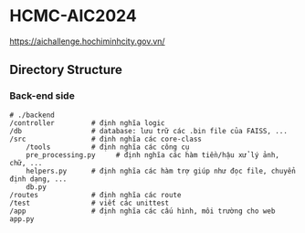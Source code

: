 # HCMC-AIC2024
https://aichallenge.hochiminhcity.gov.vn/

## Directory Structure

### Back-end side

```
# ./backend
/controller         # định nghĩa logic
/db                 # database: lưu trữ các .bin file của FAISS, ...
/src                # định nghĩa các core-class
    /tools          # định nghĩa các công cụ
    pre_processing.py     # định nghĩa các hàm tiền/hậu xử lý ảnh, chữ, ...
    helpers.py      # định nghĩa các hàm trợ giúp như đọc file, chuyển định dạng, ...
    db.py
/routes             # định nghĩa các route
/test               # viết các unittest
/app                # định nghĩa các cấu hình, môi trường cho web
app.py

```